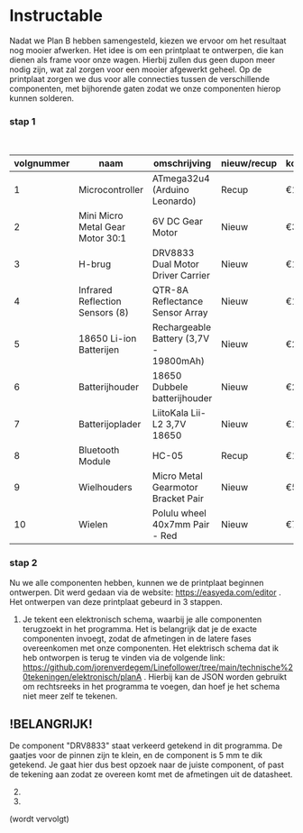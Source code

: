 # Instructable

Nadat we Plan B hebben samengesteld, kiezen we ervoor om het resultaat nog mooier afwerken. Het idee is om een printplaat te ontwerpen, die kan dienen als frame voor onze wagen. Hierbij zullen dus geen dupon meer nodig zijn, wat zal zorgen voor een mooier afgewerkt geheel. Op de printplaat zorgen we dus voor alle connecties tussen de verschillende componenten, met bijhorende gaten zodat we onze componenten hierop kunnen solderen.

### stap 1

<br />

|volgnummer        |naam                                    |omschrijving                          |nieuw/recup      |kostprijs/stuk      |aantal  |subtotaal    |
|----------        |----                                    |------------                          |-----------      |--------------      |------  |---------    |
|1                 |Microcontroller                         |ATmega32u4 (Arduino Leonardo)         |Recup            |€12,99              |1       |€12,99       |
|2                 |Mini Micro Metal Gear Motor 30:1        |6V DC Gear Motor                      |Nieuw            |€3,56               |2       |€7,12        |
|3                 |H-brug                                  |DRV8833 Dual Motor Driver Carrier     |Nieuw            |€12,52              |1       |€12,52       |
|4                 |Infrared Reflection Sensors (8)         |QTR-8A Reflectance Sensor Array       |Nieuw            |€16,13              |1       |€16,13       |
|5                 |18650 Li-ion Batterijen                 |Rechargeable Battery (3,7V - 19800mAh)|Nieuw            |€2,63               |2       |€5,26        |
|6                 |Batterijhouder                          |18650 Dubbele batterijhouder          |Nieuw            |€2,39               |1       |€2,39        |
|7                 |Batterijoplader                         |LiitoKala Lii-L2 3,7V 18650           |Nieuw            |€10,17              |1       |€10,17       |
|8                 |Bluetooth Module                        |HC-05                                 |Recup            |€11,96              |1       |€11,96       |
|9                 |Wielhouders                             |Micro Metal Gearmotor Bracket Pair    |Nieuw            |€5,39               |1       |€5,39        |
|10                |Wielen                                  |Polulu wheel 40x7mm Pair - Red        |Nieuw            |€7,69               |1       |€7,69        |

### stap 2

Nu we alle componenten hebben, kunnen we de printplaat beginnen ontwerpen. Dit werd gedaan via de website: https://easyeda.com/editor .
Het ontwerpen van deze printplaat gebeurd in 3 stappen.

1) Je tekent een elektronisch schema, waarbij je alle componenten terugzoekt in het programma. Het is belangrijk dat je de exacte componenten invoegt, zodat de afmetingen in de latere fases overeenkomen met onze componenten. Het elektrisch schema dat ik heb ontworpen is terug te vinden via de volgende link: https://github.com/jorenverdegem/Linefollower/tree/main/technische%20tekeningen/elektronisch/planA . Hierbij kan de JSON worden gebruikt om rechtsreeks in het programma te voegen, dan hoef je het schema niet meer zelf te tekenen.

## !BELANGRIJK! 
De component "DRV8833" staat verkeerd getekend in dit programma. De gaatjes voor de pinnen zijn te klein, en de component is 5 mm te dik getekend. Je gaat hier dus best opzoek naar de juiste component, of past de tekening aan zodat ze overeen komt met de afmetingen uit de datasheet.

2) 
3) 




(wordt vervolgt)
